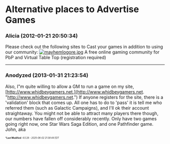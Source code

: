 # Alternative places to Advertise Games

### **Alicia** (2012-01-21 20:50:34)

Please check out the following sites to Cast your games in addition to using our community:
[![mayhemlogore.jpg](http://z1.ifrm.com/7062/118/0/f5014418/mayhemlogore.jpg)](http://s9.zetaboards.com/Mayhem_Gaming/ "http://s9.zetaboards.com/Mayhem_Gaming/")
A free online gaming community for PbP and Virtual Table Top (registration required)

---

### **Anodyzed** (2013-01-31 21:23:54)

Also, I"m quite willing to allow a GM to run a game on my site,
[http://www.whidbeygamers.net.](http://www.whidbeygamers.net. "http://www.whidbeygamers.net.")
If anyone registers for the site, there is a 'validation' block that comes up. All one has to do to 'pass' it is tell me who referred them (such as Galactic Campaigns), and I'll ok their account straightaway.
You might not be able to attract many players there though, our numbers have fallen off considerably recently. Only have two games going right now, one Star Wars Saga Edition, and one Pathfinder game.
John, aka



<span style="font-size: 0.5em;">***Last Modified**: 4.0.28 - *2025-06-02 21:38:44 EDT*</span>